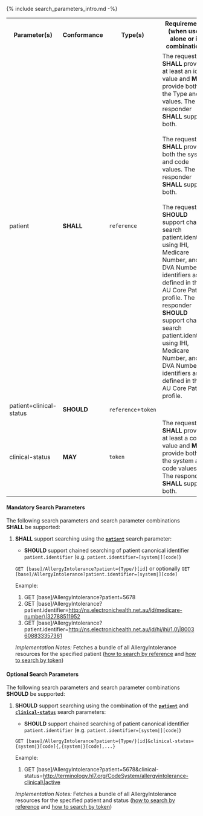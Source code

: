{% include search_parameters_intro.md -%}
<table class="list">
<tbody>
  <tr>
    <th>Parameter(s)</th>
    <th>Conformance </th>
    <th>Type(s)</th>
    <th>Requirements (when used alone or in combination)</th>
  </tr>
  <tr>
        <td>patient</td>
        <td><b>SHALL</b></td>
        <td><code>reference</code></td>
        <td>The requester <b>SHALL</b> provide at least an id value and <b>MAY</b> provide both the Type and id values. The responder <b>SHALL</b> support both.<br/><br/>The requester <b>SHALL</b> provide both the system and code values. The responder <b>SHALL</b> support both.<br/><br/> The requester <b>SHOULD</b> support chained search patient.identifier using IHI, Medicare Number, and DVA Number identifiers as defined in the AU Core Patient profile. The responder <b>SHOULD</b> support chained search patient.identifier using IHI, Medicare Number, and DVA Number identifiers as defined in the AU Core Patient profile.</td>
  </tr>
  <tr>
        <td>patient+clinical-status</td>
        <td><b>SHOULD</b></td>
        <td><code>reference</code>+<code>token</code></td>
        <td></td>
  </tr>
  <tr>
        <td>clinical-status</td>
        <td><b>MAY</b></td>
        <td><code>token</code></td>
        <td>The requester <b>SHALL</b> provide at least a code value and <b>MAY</b> provide both the system and code values. The responder <b>SHALL</b> support both.</td>
  </tr>
 </tbody>
</table>


#### Mandatory Search Parameters

The following search parameters and search parameter combinations **SHALL** be supported:

1. **SHALL** support searching using the **[`patient`](https://hl7.org/fhir/R4/allergyintolerance.html#search)** search parameter:
    - **SHOULD** support chained searching of patient canonical identifier `patient.identifier` (e.g. `patient.identifier=[system|][code]`)


    `GET [base]/AllergyIntolerance?patient={Type/}[id]` or optionally `GET [base]/AllergyIntolerance?patient.identifier=[system|][code]`

    Example:
    
      1. GET [base]/AllergyIntolerance?patient=5678
      1. GET [base]/AllergyIntolerance?patient.identifier=http://ns.electronichealth.net.au/id/medicare-number\|32788511952
      1. GET [base]/AllergyIntolerance?patient.identifier=http://ns.electronichealth.net.au/id/hi/ihi/1.0\|8003608833357361 

    *Implementation Notes:* Fetches a bundle of all AllergyIntolerance resources for the specified patient ([how to search by reference](http://hl7.org/fhir/R4/search.html#reference) and [how to search by token](http://hl7.org/fhir/R4/search.html#token))

#### Optional Search Parameters

The following search parameters and search parameter combinations **SHOULD** be supported:

1. **SHOULD** support searching using the combination of the **[`patient`](https://hl7.org/fhir/R4/allergyintolerance.html#search)** and **[`clinical-status`](https://hl7.org/fhir/R4/allergyintolerance.html#search)** search parameters:
    - **SHOULD** support chained searching of patient canonical identifier `patient.identifier` (e.g. `patient.identifier=[system|][code]`)


    `GET [base]/AllergyIntolerance?patient={Type/}[id]&clinical-status={system|}[code]{,{system|}[code],...}`

    Example:
    
      1. GET [base]/AllergyIntolerance?patient=5678&amp;clinical-status=http://terminology.hl7.org/CodeSystem/allergyintolerance-clinical\|active

    *Implementation Notes:* Fetches a bundle of all AllergyIntolerance resources for the specified patient and status ([how to search by reference](http://hl7.org/fhir/R4/search.html#reference) and [how to search by token](http://hl7.org/fhir/R4/search.html#token))